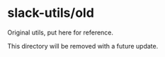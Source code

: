# slack-utils/old

Original utils, put here for reference.

This directory will be removed with a future update.